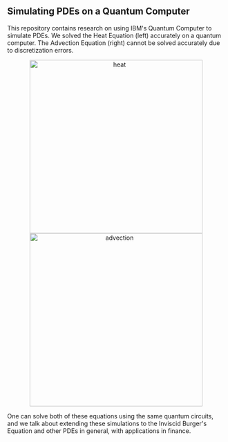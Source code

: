 

## Simulating PDEs on a Quantum Computer


This repository contains research on using IBM's Quantum Computer to simulate PDEs. We solved the Heat Equation (left) accurately on a quantum computer. The Advection Equation (right) cannot be solved accurately due to discretization errors. 

<p align="center">
<img src="/images/0.png" alt="heat" width="400"/>
<img src="/images/1.png" alt="advection" width="400"/>
</p>



One can solve both of these equations using the same quantum circuits, and we talk about extending these simulations to the Inviscid Burger's Equation and other PDEs in general, with applications in finance.
